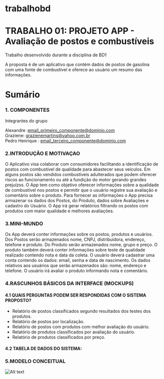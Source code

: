 # trabalhobd
# 

# TRABALHO 01:  PROJETO APP - Avaliação de postos e combustíveis
Trabalho desenvolvido durante a disciplina de BD1

A proposta é de um aplicativo que contém dados de postos de gasolina com uma fonte de combustível e oferece ao usuário um resumo das informações.

# Sumário

### 1. COMPONENTES<br>
Integrantes do grupo<br>

Alexandre :email_primeiro_componente@dominio.com<br>
Graziene: grazienemartins@yahoo.com.br<br>
Pedro Henrique : email_terceiro_componente@dominio.com<br>

### 2.INTRODUÇÃO E MOTIVAÇAO<br>
O Aplicativo visa colaborar com consumidores facilitando a identificação de postos com combustível de qualidade para abastecer seus veículos.
Em alguns postos são vendidos combustíveis adulterados que podem oferecer riscos ao funcionamento ou até a fundição do motor gerando grandes prejuízos.
O App tem como objetivo oferecer informações sobre a qualidade de combustível nos postos e permitir que o usuário registre sua avaliação e comentário sobre o produto. Para fornecer as informações o App precisa armazenar os dados dos Postos, do Produto, dados sobre Avaliações e cadastro do Usuário. O App irá gerar relatórios filtrando os postos com produtos com maior qualidade e melhores avaliações.


### 3.MINI-MUNDO<br>

Os App deverá conter informações sobre os postos,  produtos e usuários. Dos Postos serão armazenados nome, CNPJ, distribuidora, endereço, telefone e produto. Do Produto serão armazenados nome, grupo e preço. O produto também deverá conter informações sobre teste de qualidade realizado contendo nota e data da coleta.   O usuário deverá cadastrar uma conta contendo os dados: email, senha e data de nascimento. Os dados relativos aos usuários que serão armazenados são: nome, endereço e telefone. O usuário irá avaliar o produto informando nota e comentário.

### 4.RASCUNHOS BÁSICOS DA INTERFACE (MOCKUPS)<br>


#### 4.1 QUAIS PERGUNTAS PODEM SER RESPONDIDAS COM O SISTEMA PROPOSTO?

* Relatório de postos classificados segundo resultados dos testes dos produtos.
* Relatório de postos por localização.
* Relatório de postos com produtos com melhor avaliação do usuário.
* Relatório de produtos classificados por avaliação do usuário.
* Relatório de produtos classificados por preço.
 
 
#### 4.2 TABELA DE DADOS DO SISTEMA:
    


### 5.MODELO CONCEITUAL<br>
            
![Alt text](https://github.com/TRABALHOBD1/trabalhobd/blob/master/MODELO_CONCEITUAL.jpg "Modelo Conceitual")
    
    
